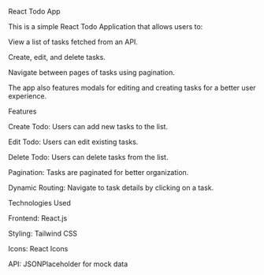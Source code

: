 React Todo App

This is a simple React Todo Application that allows users to:

View a list of tasks fetched from an API.

Create, edit, and delete tasks.

Navigate between pages of tasks using pagination.

The app also features modals for editing and creating tasks for a better user experience.

Features

Create Todo: Users can add new tasks to the list.

Edit Todo: Users can edit existing tasks.

Delete Todo: Users can delete tasks from the list.

Pagination: Tasks are paginated for better organization.

Dynamic Routing: Navigate to task details by clicking on a task.

Technologies Used

Frontend: React.js

Styling: Tailwind CSS

Icons: React Icons

API: JSONPlaceholder for mock data
